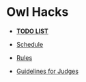 # Owl Hacks

- **[TODO LIST](OwlHacks_Fall_2017_TODO.md)**

- [Schedule](OwlHacks_Fall_2017_Schedule.md)

- [Rules](OwlHacks_Fall_2017_Rules.md)

- [Guidelines for Judges](OwlHacks_Fall_2017_Guidelines.md)
